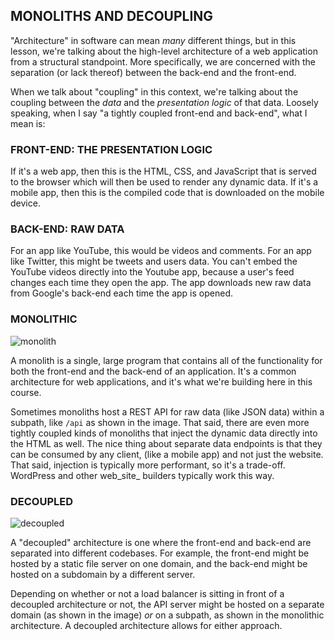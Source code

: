 ## MONOLITHS AND DECOUPLING

"Architecture" in software can mean _many_ different things, but in this lesson, we're talking about the high-level architecture of a web application from a structural standpoint. More specifically, we are concerned with the separation (or lack thereof) between the back-end and the front-end.

When we talk about "coupling" in this context, we're talking about the coupling between the _data_ and the _presentation logic_ of that data. Loosely speaking, when I say "a tightly coupled front-end and back-end", what I mean is:

### FRONT-END: THE PRESENTATION LOGIC

If it's a web app, then this is the HTML, CSS, and JavaScript that is served to the browser which will then be used to render any dynamic data. If it's a mobile app, then this is the compiled code that is downloaded on the mobile device.

### BACK-END: RAW DATA

For an app like YouTube, this would be videos and comments. For an app like Twitter, this might be tweets and users data. You can't embed the YouTube videos directly into the Youtube app, because a user's feed changes each time they open the app. The app downloads new raw data from Google's back-end each time the app is opened.

### MONOLITHIC

![monolith](https://i.imgur.com/ek42mUQ.png)

A monolith is a single, large program that contains all of the functionality for both the front-end and the back-end of an application. It's a common architecture for web applications, and it's what we're building here in this course.

Sometimes monoliths host a REST API for raw data (like JSON data) within a subpath, like `/api` as shown in the image. That said, there are even more tightly coupled kinds of monoliths that inject the dynamic data directly into the HTML as well. The nice thing about separate data endpoints is that they can be consumed by any client, (like a mobile app) and not just the website. That said, injection is typically more performant, so it's a trade-off. WordPress and other web_site_ builders typically work this way.

### DECOUPLED

![decoupled](https://i.imgur.com/VDJk0zU.png)

A "decoupled" architecture is one where the front-end and back-end are separated into different codebases. For example, the front-end might be hosted by a static file server on one domain, and the back-end might be hosted on a subdomain by a different server.

Depending on whether or not a load balancer is sitting in front of a decoupled architecture or not, the API server might be hosted on a separate domain (as shown in the image) _or_ on a subpath, as shown in the monolithic architecture. A decoupled architecture allows for either approach.